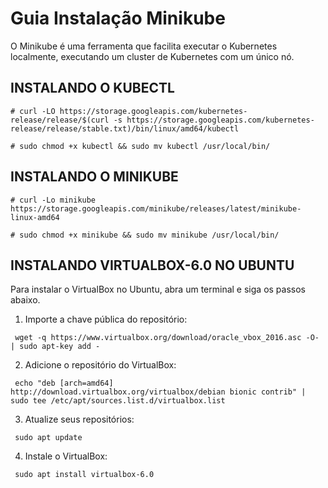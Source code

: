 # Guia Instalação Minikube
  O Minikube é uma ferramenta que facilita executar o Kubernetes localmente, executando um cluster de Kubernetes com um único nó.

## INSTALANDO O KUBECTL
```
# curl -LO https://storage.googleapis.com/kubernetes-release/release/$(curl -s https://storage.googleapis.com/kubernetes-release/release/stable.txt)/bin/linux/amd64/kubectl
```
```
# sudo chmod +x kubectl && sudo mv kubectl /usr/local/bin/
```

## INSTALANDO O MINIKUBE
```
# curl -Lo minikube https://storage.googleapis.com/minikube/releases/latest/minikube-linux-amd64
```
```
# sudo chmod +x minikube && sudo mv minikube /usr/local/bin/
```


## INSTALANDO VIRTUALBOX-6.0 NO UBUNTU


Para instalar o VirtualBox no Ubuntu, abra um terminal e siga os passos abaixo.

1. Importe a chave pública do repositório:

```
 wget -q https://www.virtualbox.org/download/oracle_vbox_2016.asc -O- | sudo apt-key add -
```
2. Adicione o repositório do VirtualBox:
```
 echo "deb [arch=amd64] http://download.virtualbox.org/virtualbox/debian bionic contrib" | sudo tee /etc/apt/sources.list.d/virtualbox.list
```
3. Atualize seus repositórios:
```
 sudo apt update
```
4. Instale o VirtualBox:

```
 sudo apt install virtualbox-6.0
 ```

